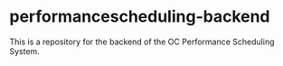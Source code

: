 # performancescheduling-backend
This is a repository for the backend of the OC Performance Scheduling System.
